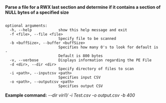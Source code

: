 <b>Parse a file for a RWX last section and determine if it contains a section of
NULL bytes of a specified size</b>

```usage: main.py [-h] [-f <file>] [-b <buffSize>] [-v] [-d <dir>] [-i <path>][-o <path>]

optional arguments:
  -h, --help            show this help message and exit
  -f <file>, --file <file>
                        Specify file to be scanned
  -b <buffSize>, --buffer <buffSize>
                        Specifies how many 0's to look for default is -
                        Default is 800 bytes
  -v, --verbose         Displays information regarding the PE File
  -d <dir>, --dir <dir>
                        Specify directory of files to scan
  -i <path>, --inputcsv <path>
                        Specifies input CSV
  -o <path>, --outputcsv <path>
                        Specifies output CSV

```
<b>Example command:</b> <i>--dir viri1/ -i Test.csv -o output.csv -b 400</i>
